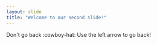 ```yaml
---
layout: slide
title: "Welcome to our second slide!"
---
```

Don't go back :cowboy-hat:
Use the left arrow to go back!

